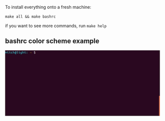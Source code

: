 To install everything onto a fresh machine:

```
make all && make bashrc
```

if you want to see more commands, run `make help`


## bashrc color scheme example
![bash color scheme](images/bash_color_example.gif)
